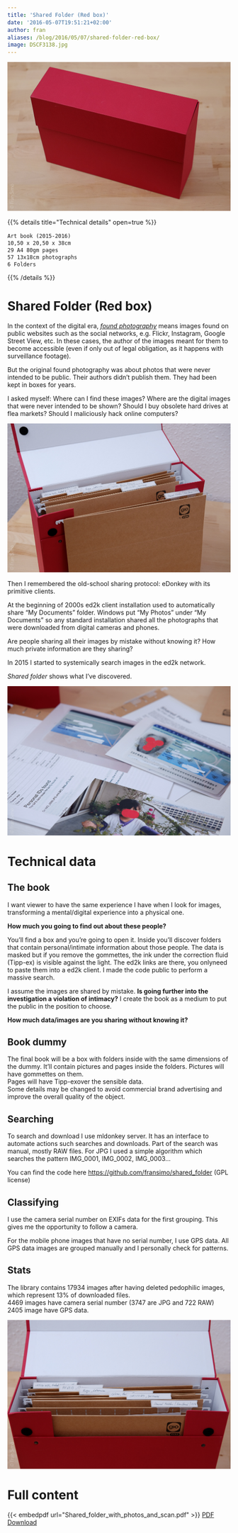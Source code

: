 ```yaml
---
title: 'Shared Folder (Red box)'
date: '2016-05-07T19:51:21+02:00'
author: fran
aliases: /blog/2016/05/07/shared-folder-red-box/
image: DSCF3138.jpg
---
```


![Sahred folder box](DSCF3138.jpg)

{{% details title="Technical details" open=true %}}
```
Art book (2015-2016)
10,50 x 20,50 x 38cm
29 A4 80gm pages
57 13x18cm photographs  
6 Folders
```
{{% /details %}}


# Shared Folder (Red box)

In the context of the digital era, _[found photography](https://en.wikipedia.org/wiki/Found_photography)_ means images found on public websites such as the social networks, e.g. Flickr, Instagram, Google Street View, etc. In these cases, the author of the images meant for them to become accessible (even if only out of legal obligation, as it happens with surveillance footage).

But the original found photography was about photos that were never intended to be public. Their authors didn’t publish them. They had been kept in boxes for years.

I asked myself: Where can I find these images? Where are the digital images that were never intended to be shown? Should I buy obsolete hard drives at flea markets? Should I maliciously hack online computers?

![DSCF3142](DSCF3142.jpg)

Then I remembered the old-school sharing protocol: eDonkey with its primitive clients.

At the beginning of 2000s ed2k client installation used to automatically share “My Documents” folder. Windows put “My Photos” under “My Documents” so any standard installation shared all the photographs that were downloaded from digital cameras and phones.

Are people sharing all their images by mistake without knowing it? How much private information are they sharing?

In 2015 I started to systemically search images in the ed2k network.

_Shared folder_ shows what I’ve discovered.

![](DSCF3150.jpg)

# Technical data

## The book

I want viewer to have the same experience I have when I look for images, transforming a mental/digital experience into a physical one.

**How much you going to find out about these people?**

You’ll find a box and you’re going to open it. Inside you’ll discover folders that contain personal/intimate information about those people. The data is masked but if you remove the gommettes, the ink under the correction fluid (Tipp-ex) is visible against the light. The ed2k links are there, you onlyneed to paste them into a ed2k client. I made the code public to perform a massive search.

I assume the images are shared by mistake. **Is going further into the investigation a violation of intimacy?** I create the book as a medium to put the public in the position to choose.

**How much data/images are you sharing without knowing it?**

## Book dummy

The final book will be a box with folders inside with the same dimensions of the dummy. It’ll contain pictures and pages inside the folders. Pictures will have gommettes on them.  
Pages will have Tipp-exover the sensible data.  
Some details may be changed to avoid commercial brand advertising and improve the overall quality of the object.

## Searching

To search and download I use mldonkey server. It has an interface to automate actions such searches and downloads. Part of the search was manual, mostly RAW files. For JPG I used a simple algorithm which searches the pattern IMG\_0001, IMG\_0002, IMG\_0003…

You can find the code here https://github.com/fransimo/shared_folder (GPL license)

## Classifying

I use the camera serial number on EXIFs data for the first grouping. This gives me the opportunity to follow a camera.

For the mobile phone images that have no serial number, I use GPS data. All GPS data images are grouped manually and I personally check for patterns.

## Stats

The library contains 17934 images after having deleted pedophilic images, which represent 13% of downloaded files.  
4469 images have camera serial number (3747 are JPG and 722 RAW)  
2405 image have GPS data.

![](DSCF3152.jpg)

# Full content

{{< embedpdf url="Shared_folder_with_photos_and_scan.pdf" >}}
[PDF Download](Shared_folder_with_photos_and_scan.pdf)